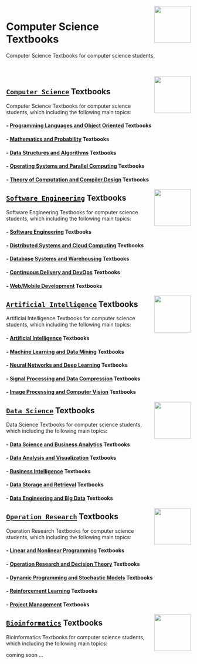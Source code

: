 <img align="right" width="100" src="https://github.com/cs-MohamedAyman/Computer-Science-Textbooks/blob/master/textbooks-covers/textbooks.jpg">

# Computer Science Textbooks
Computer Science Textbooks for computer science students.

<br><br>
<img align="right" width="100" height="100" src="https://github.com/cs-MohamedAyman/cs-MohamedAyman/blob/main/repos-logos/computer-science-department.jpg">

## [`Computer Science`](https://github.com/cs-MohamedAyman/Computer-Science-Textbooks/blob/master/Computer-Science-Textbooks/README.md) Textbooks
Computer Science Textbooks for computer science students, which including the following main topics:

#### - [Programming Languages and Object Oriented](https://github.com/cs-MohamedAyman/Computer-Science-Textbooks/blob/master/Computer-Science-Textbooks/README.md) Textbooks
#### - [Mathematics and Probability](https://github.com/cs-MohamedAyman/Computer-Science-Textbooks/blob/master/Computer-Science-Textbooks/README.md) Textbooks
#### - [Data Structures and Algorithms](https://github.com/cs-MohamedAyman/Computer-Science-Textbooks/blob/master/Computer-Science-Textbooks/README.md) Textbooks
#### - [Operating Systems and Parallel Computing](https://github.com/cs-MohamedAyman/Computer-Science-Textbooks/blob/master/Computer-Science-Textbooks/README.md) Textbooks
#### - [Theory of Computation and Compiler Design](https://github.com/cs-MohamedAyman/Computer-Science-Textbooks/blob/master/Computer-Science-Textbooks/README.md) Textbooks

<img align="right" width="100" height="100" src="https://github.com/cs-MohamedAyman/cs-MohamedAyman/blob/main/repos-logos/software-engineering-department.jpg">

## [`Software Engineering`](https://github.com/cs-MohamedAyman/Computer-Science-Textbooks/blob/master/Software-Engineering-Textbooks/README.md) Textbooks
Software Engineering Textbooks for computer science students, which including the following main topics:

#### - [Software Engineering](https://github.com/cs-MohamedAyman/Computer-Science-Textbooks/blob/master/Software-Engineering-Textbooks/README.md) Textbooks
#### - [Distributed Systems and Cloud Computing](https://github.com/cs-MohamedAyman/Computer-Science-Textbooks/blob/master/Software-Engineering-Textbooks/README.md) Textbooks
#### - [Database Systems and Warehousing](https://github.com/cs-MohamedAyman/Computer-Science-Textbooks/blob/master/Software-Engineering-Textbooks/README.md) Textbooks
#### - [Continuous Delivery and DevOps](https://github.com/cs-MohamedAyman/Computer-Science-Textbooks/blob/master/Software-Engineering-Textbooks/README.md) Textbooks
#### - [Web/Mobile Development](https://github.com/cs-MohamedAyman/Computer-Science-Textbooks/blob/master/Software-Engineering-Textbooks/README.md) Textbooks

<img align="right" width="100" height="100" src="https://github.com/cs-MohamedAyman/cs-MohamedAyman/blob/main/repos-logos/artificial-intelligence-department.jpg">

## [`Artificial Intelligence`](https://github.com/cs-MohamedAyman/Computer-Science-Textbooks/blob/master/Artificial-Intelligence-Textbooks/README.md) Textbooks
Artificial Intelligence Textbooks for computer science students, which including the following main topics:

#### - [Artificial Intelligence](https://github.com/cs-MohamedAyman/Computer-Science-Textbooks/blob/master/Artificial-Intelligence-Textbooks/README.md) Textbooks
#### - [Machine Learning and Data Mining](https://github.com/cs-MohamedAyman/Computer-Science-Textbooks/blob/master/Artificial-Intelligence-Textbooks/README.md) Textbooks
#### - [Neural Networks and Deep Learning](https://github.com/cs-MohamedAyman/Computer-Science-Textbooks/blob/master/Artificial-Intelligence-Textbooks/README.md) Textbooks
#### - [Signal Processing and Data Compression](https://github.com/cs-MohamedAyman/Computer-Science-Textbooks/blob/master/Artificial-Intelligence-Textbooks/README.md) Textbooks
#### - [Image Processing and Computer Vision](https://github.com/cs-MohamedAyman/Computer-Science-Textbooks/blob/master/Artificial-Intelligence-Textbooks/README.md) Textbooks

<img align="right" width="100" height="100" src="https://github.com/cs-MohamedAyman/cs-MohamedAyman/blob/main/repos-logos/data-science-department.jpg">

## [`Data Science`](https://github.com/cs-MohamedAyman/Computer-Science-Textbooks/blob/master/Data-Science-Textbooks/README.md) Textbooks
Data Science Textbooks for computer science students, which including the following main topics:

#### - [Data Science and Business Analytics](https://github.com/cs-MohamedAyman/Computer-Science-Textbooks/blob/master/Data-Science-Textbooks/README.md) Textbooks
#### - [Data Analysis and Visualization](https://github.com/cs-MohamedAyman/Computer-Science-Textbooks/blob/master/Data-Science-Textbooks/README.md) Textbooks
#### - [Business Intelligence](https://github.com/cs-MohamedAyman/Computer-Science-Textbooks/blob/master/Data-Science-Textbooks/README.md) Textbooks
#### - [Data Storage and Retrieval](https://github.com/cs-MohamedAyman/Computer-Science-Textbooks/blob/master/Data-Science-Textbooks/README.md) Textbooks
#### - [Data Engineering and Big Data](https://github.com/cs-MohamedAyman/Computer-Science-Textbooks/blob/master/Data-Science-Textbooks/README.md) Textbooks

<img align="right" width="100" height="100" src="https://github.com/cs-MohamedAyman/cs-MohamedAyman/blob/main/repos-logos/operation-research-department.jpg">

## [`Operation Research`](https://github.com/cs-MohamedAyman/Computer-Science-Textbooks/blob/master/Operation-Research-Textbooks/README.md) Textbooks
Operation Research Textbooks for computer science students, which including the following main topics:

#### - [Linear and Nonlinear Programming](https://github.com/cs-MohamedAyman/Computer-Science-Textbooks/blob/master/Operation-Research-Textbooks/README.md) Textbooks
#### - [Operation Research and Decision Theory](https://github.com/cs-MohamedAyman/Computer-Science-Textbooks/blob/master/Operation-Research-Textbooks/README.md) Textbooks
#### - [Dynamic Programming and Stochastic Models](https://github.com/cs-MohamedAyman/Computer-Science-Textbooks/blob/master/Operation-Research-Textbooks/README.md) Textbooks
#### - [Reinforcement Learning](https://github.com/cs-MohamedAyman/Computer-Science-Textbooks/blob/master/Operation-Research-Textbooks/README.md) Textbooks
#### - [Project Management](https://github.com/cs-MohamedAyman/Computer-Science-Textbooks/blob/master/Operation-Research-Textbooks/README.md) Textbooks

<img align="right" width="100" height="100" src="https://github.com/cs-MohamedAyman/cs-MohamedAyman/blob/main/repos-logos/bioinformatics-department.jpg">

## [`Bioinformatics`](https://github.com/cs-MohamedAyman/Computer-Science-Textbooks/blob/master/Bioinformatics-Textbooks/README.md) Textbooks
Bioinformatics Textbooks for computer science students, which including the following main topics:

coming soon ...
